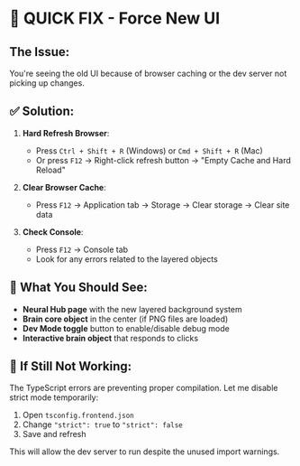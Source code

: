 # 🚀 QUICK FIX - Force New UI

## The Issue:
You're seeing the old UI because of browser caching or the dev server not picking up changes.

## ✅ Solution:

1. **Hard Refresh Browser**: 
   - Press `Ctrl + Shift + R` (Windows) or `Cmd + Shift + R` (Mac)
   - Or press `F12` → Right-click refresh button → "Empty Cache and Hard Reload"

2. **Clear Browser Cache**:
   - Press `F12` → Application tab → Storage → Clear storage → Clear site data

3. **Check Console**:
   - Press `F12` → Console tab
   - Look for any errors related to the layered objects

## 🧠 What You Should See:

- **Neural Hub page** with the new layered background system
- **Brain core object** in the center (if PNG files are loaded)
- **Dev Mode toggle** button to enable/disable debug mode
- **Interactive brain object** that responds to clicks

## 🔧 If Still Not Working:

The TypeScript errors are preventing proper compilation. Let me disable strict mode temporarily:

1. Open `tsconfig.frontend.json`
2. Change `"strict": true` to `"strict": false`
3. Save and refresh

This will allow the dev server to run despite the unused import warnings.
